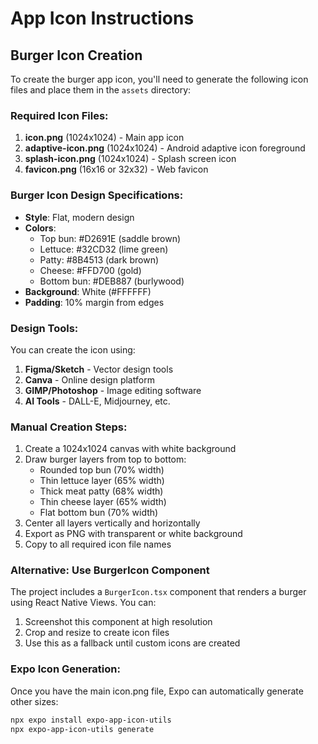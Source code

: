 # App Icon Instructions

## Burger Icon Creation

To create the burger app icon, you'll need to generate the following icon files and place them in the `assets` directory:

### Required Icon Files:

1. **icon.png** (1024x1024) - Main app icon
2. **adaptive-icon.png** (1024x1024) - Android adaptive icon foreground
3. **splash-icon.png** (1024x1024) - Splash screen icon
4. **favicon.png** (16x16 or 32x32) - Web favicon

### Burger Icon Design Specifications:

- **Style**: Flat, modern design
- **Colors**:
  - Top bun: #D2691E (saddle brown)
  - Lettuce: #32CD32 (lime green)  
  - Patty: #8B4513 (dark brown)
  - Cheese: #FFD700 (gold)
  - Bottom bun: #DEB887 (burlywood)
- **Background**: White (#FFFFFF)
- **Padding**: 10% margin from edges

### Design Tools:

You can create the icon using:
1. **Figma/Sketch** - Vector design tools
2. **Canva** - Online design platform
3. **GIMP/Photoshop** - Image editing software
4. **AI Tools** - DALL-E, Midjourney, etc.

### Manual Creation Steps:

1. Create a 1024x1024 canvas with white background
2. Draw burger layers from top to bottom:
   - Rounded top bun (70% width)
   - Thin lettuce layer (65% width)
   - Thick meat patty (68% width) 
   - Thin cheese layer (65% width)
   - Flat bottom bun (70% width)
3. Center all layers vertically and horizontally
4. Export as PNG with transparent or white background
5. Copy to all required icon file names

### Alternative: Use BurgerIcon Component

The project includes a `BurgerIcon.tsx` component that renders a burger using React Native Views. You can:

1. Screenshot this component at high resolution
2. Crop and resize to create icon files
3. Use this as a fallback until custom icons are created

### Expo Icon Generation:

Once you have the main icon.png file, Expo can automatically generate other sizes:

```bash
npx expo install expo-app-icon-utils
npx expo-app-icon-utils generate
```
